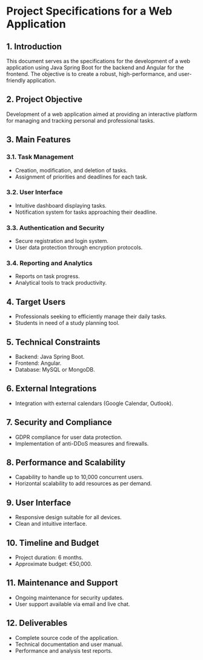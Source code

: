
# Project Specifications for a Web Application

## 1. Introduction

This document serves as the specifications for the development of a web application using Java Spring Boot for the backend and Angular for the frontend. The objective is to create a robust, high-performance, and user-friendly application.

## 2. Project Objective

Development of a web application aimed at providing an interactive platform for managing and tracking personal and professional tasks.

## 3. Main Features

### 3.1. Task Management
- Creation, modification, and deletion of tasks.
- Assignment of priorities and deadlines for each task.

### 3.2. User Interface
- Intuitive dashboard displaying tasks.
- Notification system for tasks approaching their deadline.

### 3.3. Authentication and Security
- Secure registration and login system.
- User data protection through encryption protocols.

### 3.4. Reporting and Analytics
- Reports on task progress.
- Analytical tools to track productivity.

## 4. Target Users

- Professionals seeking to efficiently manage their daily tasks.
- Students in need of a study planning tool.

## 5. Technical Constraints

- Backend: Java Spring Boot.
- Frontend: Angular.
- Database: MySQL or MongoDB.

## 6. External Integrations

- Integration with external calendars (Google Calendar, Outlook).

## 7. Security and Compliance

- GDPR compliance for user data protection.
- Implementation of anti-DDoS measures and firewalls.

## 8. Performance and Scalability

- Capability to handle up to 10,000 concurrent users.
- Horizontal scalability to add resources as per demand.

## 9. User Interface

- Responsive design suitable for all devices.
- Clean and intuitive interface.

## 10. Timeline and Budget

- Project duration: 6 months.
- Approximate budget: €50,000.

## 11. Maintenance and Support

- Ongoing maintenance for security updates.
- User support available via email and live chat.

## 12. Deliverables

- Complete source code of the application.
- Technical documentation and user manual.
- Performance and analysis test reports.
